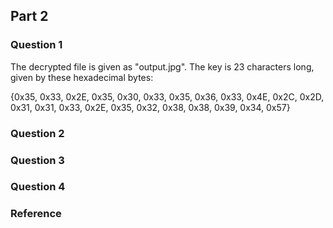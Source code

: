 ## Part 2

### Question 1

The decrypted file is given as "output.jpg". The key is 23 characters long, given by these hexadecimal bytes:

{0x35, 0x33, 0x2E, 0x35, 0x30, 0x33, 0x35, 0x36, 0x33, 0x4E, 0x2C, 0x2D, 0x31, 0x31, 0x33, 0x2E, 0x35, 0x32, 0x38, 0x38, 0x39, 0x34, 0x57}

### Question 2

### Question 3

### Question 4

### Reference


